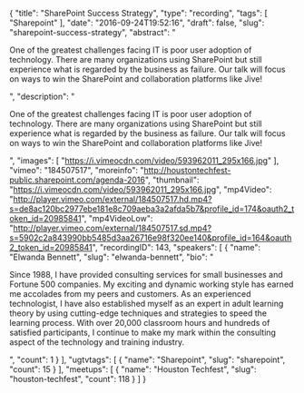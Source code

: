 {
  "title": "SharePoint Success Strategy",
  "type": "recording",
  "tags": [
    "Sharepoint"
  ],
  "date": "2016-09-24T19:52:16",
  "draft": false,
  "slug": "sharepoint-success-strategy",
  "abstract": "<p>One of the greatest challenges facing IT is poor user adoption of technology. There are many organizations using SharePoint but still experience what is regarded by the business as failure. Our talk will focus on ways to win the SharePoint and collaboration platforms like Jive!</p>",
  "description": "<p>One of the greatest challenges facing IT is poor user adoption of technology. There are many organizations using SharePoint but still experience what is regarded by the business as failure. Our talk will focus on ways to win the SharePoint and collaboration platforms like Jive!</p>",
  "images": [
    "https://i.vimeocdn.com/video/593962011_295x166.jpg"
  ],
  "vimeo": "184507517",
  "moreinfo": "http://houstontechfest-public.sharepoint.com/agenda-2016",
  "thumbnail": "https://i.vimeocdn.com/video/593962011_295x166.jpg",
  "mp4Video": "http://player.vimeo.com/external/184507517.hd.mp4?s=de8ac120bc2977ebe181e8c709aeba3a2afda5b7&profile_id=174&oauth2_token_id=20985841",
  "mp4VideoLow": "http://player.vimeo.com/external/184507517.sd.mp4?s=5902c2a843990bb5485d3aa26716e98f320ee140&profile_id=164&oauth2_token_id=20985841",
  "recordingID": 143,
  "speakers": [
    {
      "name": "Elwanda Bennett",
      "slug": "elwanda-bennett",
      "bio": "<p>Since 1988, I have provided consulting services for small businesses and Fortune 500 companies. My exciting and dynamic working style has earned me accolades from my peers and customers. As an experienced technologist, I have also established myself as an expert in adult learning theory by using cutting-edge techniques and strategies to speed the learning process. With over 20,000 classroom hours and hundreds of satisfied participants, I continue to make my mark within the consulting aspect of the technology and training industry.</p>",
      "count": 1
    }
  ],
  "ugtvtags": [
    {
      "name": "Sharepoint",
      "slug": "sharepoint",
      "count": 15
    }
  ],
  "meetups": [
    {
      "name": "Houston Techfest",
      "slug": "houston-techfest",
      "count": 118
    }
  ]
}